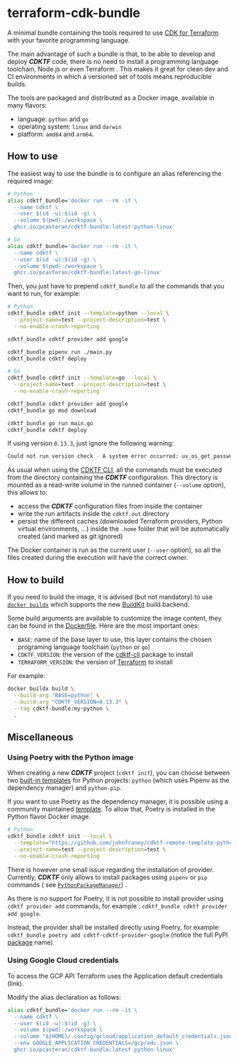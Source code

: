 # terraform-cdk-bundle

A minimal bundle containing the tools required to use [CDK for Terraform](https://github.com/hashicorp/terraform-cdk)
with your favorite programming language.

The main advantage of such a bundle is that, to be able to develop and deploy ***CDKTF*** code, there is no need to
install a programming language toolchain, Node.js or even Terraform . This makes it great for clean dev and CI
environments in which a versioned set of tools means reproducible builds.

The tools are packaged and distributed as a Docker image, available in many flavors:

- language: `python` and `go`
- operating system: `linux` and `darwin`
- platform: `amd64` and `arm64`.

## How to use

The easiest way to use the bundle is to configure an alias referencing the required image:

```bash
# Python
alias cdktf_bundle='docker run --rm -it \
  --name cdktf \
  --user $(id -u):$(id -g) \
  --volume $(pwd):/workspace \
  ghcr.io/pcasteran/cdktf-bundle:latest-python-linux'

# Go
alias cdktf_bundle='docker run --rm -it \
  --name cdktf \
  --user $(id -u):$(id -g) \
  --volume $(pwd):/workspace \
  ghcr.io/pcasteran/cdktf-bundle:latest-go-linux'
```

Then, you just have to prepend `cdktf_bundle` to all the commands that you want to run, for example:

```bash
# Python
cdktf_bundle cdktf init --template=python --local \
  --project-name=test --project-description=test \
  --no-enable-crash-reporting

cdktf_bundle cdktf provider add google

cdktf_bundle pipenv run ./main.py
cdktf_bundle cdktf deploy

# Go
cdktf_bundle cdktf init --template=go --local \
  --project-name=test --project-description=test \
  --no-enable-crash-reporting

cdktf_bundle cdktf provider add google
cdktf_bundle go mod download

cdktf_bundle go run main.go
cdktf_bundle cdktf deploy
```

If using version `0.13.3`, just ignore the following warning:

```bash
Could not run version check - A system error occurred: uv_os_get_passwd returned ENOENT (no such file or directory)
```

As usual when using the [CDKTF CLI](https://developer.hashicorp.com/terraform/cdktf/cli-reference/commands), all the
commands must be executed from the directory containing the ***CDKTF*** configuration. This directory is mounted as a
read-write volume in the runned container (`--volume` option), this allows to:

- access the ***CDKTF*** configuration files from inside the container
- write the run artifacts inside the `cdktf.out` directory
- persist the different caches (downloaded Terraform providers, Python virtual environments, ...) inside the `.home`
  folder that will be automatically created (and marked as git ignored)

The Docker container is run as the current user (`--user` option), so all the files created during the execution will
have the correct owner.

## How to build

If you need to build the image, it is advised (but not mandatory) to
use [`docker buildx`](https://docs.docker.com/engine/reference/commandline/buildx_build/) which supports
the new [BuildKit](https://docs.docker.com/build/buildkit/) build backend.

Some build arguments are available to customize the image content, they can be found in the [Dockerfile](Dockerfile).
Here are the most important ones:

- `BASE`: name of the base layer to use, this layer contains the chosen programing language toolchain (`python` or `go`)
- `CDKTF_VERSION`: the version of the [cdktf-cli](https://www.npmjs.com/package/cdktf-cli) package to install
- `TERRAFORM_VERSION`: the version of [Terraform](https://developer.hashicorp.com/terraform/downloads) to install

For example:

```bash
docker buildx build \
  --build-arg "BASE=python" \
  --build-arg "CDKTF_VERSION=0.13.3" \
  --tag cdktf-bundle:my-python \
  .
```

## Miscellaneous

### Using Poetry with the Python image

When creating a new ***CDKTF*** project (`cdktf init`), you can choose between
two [built-in templates](https://github.com/hashicorp/terraform-cdk/tree/main/packages/cdktf-cli/templates) for Python
projects: `python` (which uses Pipenv as the dependency manager) and `python-pip`.

If you want to use Poetry as the dependency manager, it is possible using a community maintained
[template](https://developer.hashicorp.com/terraform/cdktf/create-and-deploy/remote-templates#use-remote-templates).
To allow that, Poetry is installed in the Python flavor Docker image.

```bash
# Python
cdktf_bundle cdktf init --local \
  --template="https://github.com/johnfraney/cdktf-remote-template-python-poetry/archive/refs/tags/v1.0.0.zip" \
  --project-name=test --project-description=test \
  --no-enable-crash-reporting
```

There is however one small issue regarding the installation of provider.
Currently, ***CDKTF*** only allows to install packages using `pipenv` or `pip` commands (
see [`PythonPackageManager`](https://github.com/hashicorp/terraform-cdk/blob/c2ce3cb0ff63b14bb372ca03af62aae715f264f8/packages/%40cdktf/cli-core/src/lib/dependencies/package-manager.ts#L222))
.

As there is no support for Poetry, it is not possible to install provider using `cdktf provider add` commands, for
example : `cdktf_bundle cdktf provider add google`.

Instead, the provider shall be installed directly using Poetry, for
example: `cdktf_bundle poetry add cdktf-cdktf-provider-google` (notice the full
PyPI [package](https://pypi.org/project/cdktf-cdktf-provider-google/) name).

### Using Google Cloud credentials

To access the GCP API Terraform uses the Application default credentials (link).

Modify the alias declaration as follows:

```bash
alias cdktf_bundle='docker run --rm -it \
  --name cdktf \
  --user $(id -u):$(id -g) \
  --volume $(pwd):/workspace \
  --volume "${HOME}/.config/gcloud/application_default_credentials.json":/gcp/adc.json:ro \
  --env GOOGLE_APPLICATION_CREDENTIALS=/gcp/adc.json \
  ghcr.io/pcasteran/cdktf-bundle:latest-python-linux'
```
